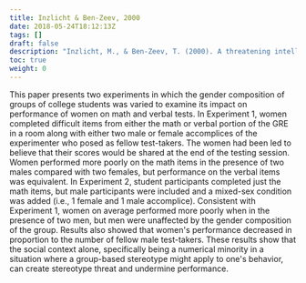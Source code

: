 ```yaml
---
title: Inzlicht & Ben-Zeev, 2000
date: 2018-05-24T18:12:13Z
tags: []
draft: false
description: "Inzlicht, M., & Ben-Zeev, T. (2000). A threatening intellectual environment: Why females are susceptible to experiencing problem-solving deficits in the presence of males. *Psychological Science, 11,* 365-371."
toc: true
weight: 0
---
```


This paper presents two experiments in which the gender composition of groups of college students was varied to examine its impact on performance of women on math and verbal tests. In Experiment 1, women completed difficult items from either the math or verbal portion of the GRE in a room along with either two male or female accomplices of the experimenter who posed as fellow test-takers. The women had been led to believe that their scores would be shared at the end of the testing session. Women performed more poorly on the math items in the presence of two males compared with two females, but performance on the verbal items was equivalent. In Experiment 2, student participants completed just the math items, but male participants were included and a mixed-sex condition was added (i.e., 1 female and 1 male accomplice). Consistent with Experiment 1, women on average performed more poorly when in the presence of two men, but men were unaffected by the gender composition of the group. Results also showed that women's performance decreased in proportion to the number of fellow male test-takers. These results show that the social context alone, specifically being a numerical minority in a situation where a group-based stereotype might apply to one's behavior, can create stereotype threat and undermine performance.
